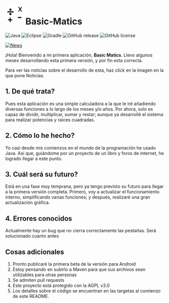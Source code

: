 # ![Logo](/src/main/resources/BSM-Official64.png)Basic-Matics #
![Java](https://img.shields.io/badge/Java-17.0.1-grey?style=flat&logo=java&labelColor=009ab5)
![Eclipse](https://img.shields.io/badge/Eclipse-2021_09-grey?style=flat&logo=eclipse&labelColor=blueviolet)
![Gradle](https://img.shields.io/badge/Gradle-7.3-grey?style=flat&logo=gradle&labelColor=blue)
![GitHub release](https://img.shields.io/github/v/release/MagicStar7213/Basic-Matics?include_prereleases&style=flat)
![GitHub license](https://img.shields.io/github/license/MagicStar7213/Basic-Matics)

[![News](https://img.shields.io/badge/NOTICIAS-1-00d8ff?style=social&logo=googlenews&logoColor=black)](https://github.com/MagicStar7213/Basic-Matics/blob/dev/NEWS.md)

¡Hola! Bienvenido a mi primera aplicación, **Basic Matics**. Llevo algunos meses desarrollando esta primera versión, y por fin esta correcta.

Para ver las noticias sobre el desarrollo de esta, haz click en la imagen en la que pone Noticias.

## 1. De qué trata? ##
Pues esta aplicación es una simple calculadora a la que le iré añadiendo diversas funciones a lo largo de los meses y/o años. Por ahora, solo es capaz de dividir, multiplicar,
sumar y restar; aunque ya desarrollé el sistema para realizar potencias y raíces cuadradas.

## 2. Cómo lo he hecho? ##
Yo casi desde mis comienzos en el mundo de la programación he usado Java. Así que, guiándome por un proyecto de un libro y foros de internet, he logrado llegar a este punto.

## 3. Cuál será su futuro? ##
Está en una fase muy temprana, pero ya tengo previsto su futuro para llegar a la primera versión completa. 
Primero, voy a actualizar el funcionamiento interno, simplificando varias funciones; y después, realizaré una gran actualización gráfica.

## 4. Errores conocidos ##
Actualmente hay un bug que no cierra correctamente las pestañas. Será solucionado cuanto antes

## Cosas adicionales ##
1. Pronto publicaré la primera beta de la versión para Android
2. Estoy pensando en subirlo a Maven para que sus archivos sean utilizables para otras personas
3. Se admiten pull requests
4. Este proyecto está protegido con la AGPL v3.0
5. Los detalles sobre el código se encuentran en las targetas al comienzo de este README.
